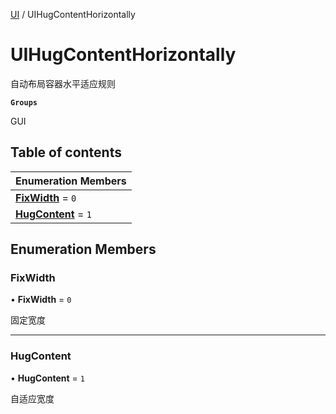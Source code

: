 [UI](../modules/UI.UI.md) / UIHugContentHorizontally

# UIHugContentHorizontally <Badge type="tip" text="Enumeration" /> <Score text="UIHugContentHorizontally" />

自动布局容器水平适应规则

**`Groups`**

GUI

## Table of contents

| Enumeration Members |
| :-----|
| **[FixWidth](UI.UIHugContentHorizontally.md#fixwidth)** = ``0`` <br> |
| **[HugContent](UI.UIHugContentHorizontally.md#hugcontent)** = ``1`` <br> |

## Enumeration Members

### FixWidth <Score text="FixWidth" /> 

• **FixWidth** = ``0``

固定宽度

___

### HugContent <Score text="HugContent" /> 

• **HugContent** = ``1``

自适应宽度
